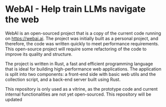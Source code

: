 # WebAI - Help train LLMs navigate the web


WebAI is an open-sourced project that is a copy of the current code running on https://webai.ai. The project was initially built as a personal project, and therefore, the code was written quickly to meet performance requirements. This open-source project will require some refactoring of the code to improve its quality and structure.

The project is written in Rust, a fast and efficient programming language that is ideal for building high-performance web applications. The application is split into two components: a front-end side with basic web utils and the collection script, and a back-end server built using Rust. 

This repository is only used as a vitrine, as the prototype code and current internal functionalities are not yet open-sourced. This repository will be updated